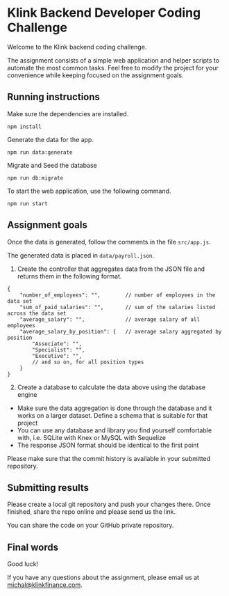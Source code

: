 # Klink Backend Developer Coding Challenge

Welcome to the Klink backend coding challenge.

The assignment consists of a simple web application and helper scripts to automate the most common tasks. Feel free to modify the project for your convenience while keeping focused on the assignment goals.

## Running instructions

Make sure the dependencies are installed.

```
npm install
```

Generate the data for the app.

```
npm run data:generate
```
Migrate and Seed the database

```
npm run db:migrate
```

To start the web application, use the following command.

```
npm run start
```

## Assignment goals

Once the data is generated, follow the comments in the file `src/app.js`.

The generated data is placed in `data/payroll.json`.

1. Create the controller that aggregates data from the JSON file and returns them in the following format.

```jsonc
{
    "number_of_employees": "",        // number of employees in the data set
    "sum_of_paid_salaries": "",       // sum of the salaries listed across the data set
    "average_salary": "",             // average salary of all employees
    "average_salary_by_position": {   // average salary aggregated by position
        "Associate": "",
        "Specialist": "",
        "Executive": "",
        // and so on, for all position types
    }
}
```

2. Create a database to calculate the data above using the database engine
  - Make sure the data aggregation is done through the database and it works on a larger dataset. Define a schema that is suitable for that project
  - You can use any database and library you find yourself comfortable with, i.e. SQLite with Knex or MySQL with Sequelize
  - The response JSON format should be identical to the first point

Please make sure that the commit history is available in your submitted repository.

## Submitting results

Please create a local git repository and push your changes there. Once finished, share the repo online and please send us the link.

You can share the code on your GitHub private repository.

## Final words

Good luck! 

If you have any questions about the assignment, please email us at [michal@klinkfinance.com](mailto:michal@klinkfinance.com).
